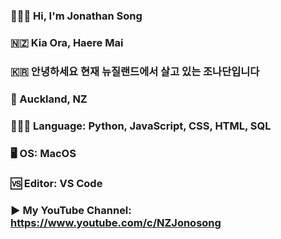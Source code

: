 ### 🙋🏻‍♂️ Hi, I'm Jonathan Song
### 🇳🇿 Kia Ora, Haere Mai
### 🇰🇷 안녕하세요 현재 뉴질랜드에서 살고 있는 조나단입니다
### 🥝 Auckland, NZ
### 👨🏻‍💻 Language: Python, JavaScript, CSS, HTML, SQL
### 🖥 OS: MacOS
### 🆚 Editor: VS Code
### ▶️ My YouTube Channel: https://www.youtube.com/c/NZJonosong


<!--
**jonosong/jonosong** is a ✨ _special_ ✨ repository because its `README.md` (this file) appears on your GitHub profile.

Here are some ideas to get you started:

- 🔭 I’m currently working on ...
- 🌱 I’m currently learning ...
- 👯 I’m looking to collaborate on ...
- 🤔 I’m looking for help with ...
- 💬 Ask me about ...
- 📫 How to reach me: ...
- 😄 Pronouns: ...
- ⚡ Fun fact: ...
-->
